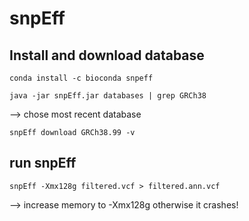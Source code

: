 # snpEff
## Install and download database

```conda install -c bioconda snpeff ```

```java -jar snpEff.jar databases | grep GRCh38```

--> chose most recent database

```snpEff download GRCh38.99 -v```

## run snpEff

```snpEff -Xmx128g filtered.vcf > filtered.ann.vcf```

--> increase memory to -Xmx128g otherwise it crashes!
